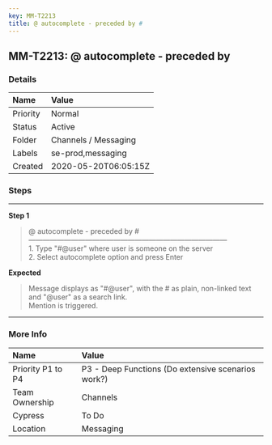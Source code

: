 ```yaml
---
key: MM-T2213
title: @ autocomplete - preceded by #
---
```


## MM-T2213: @ autocomplete - preceded by

### Details

| Name     | Value                |
| :------- | :------------------- |
| Priority | Normal               |
| Status   | Active               |
| Folder   | Channels / Messaging |
| Labels   | se-prod,messaging    |
| Created  | 2020-05-20T06:05:15Z |

### Steps

<hr/>

**Step 1**

> <article>@ autocomplete - preceded by #<br />&mdash;&mdash;&mdash;&mdash;&mdash;&mdash;&mdash;&mdash;&mdash;&mdash;&mdash;&mdash;&mdash;&mdash;&mdash;&mdash;&mdash;&mdash;&mdash;&mdash;&mdash;&mdash;&mdash;&mdash;&mdash;&mdash;&mdash;&mdash;<br />1. Type &quot;#@user&quot; where user is someone on the server<br />2. Select autocomplete option and press Enter</article>

**Expected**

> <article>Message displays as &quot;#@user&quot;, with the # as plain, non-linked text and &quot;@user&quot; as a search link. <br />Mention is triggered.</article>

<hr/>

### More Info

| Name              | Value                                              |
| :---------------- | :------------------------------------------------- |
| Priority P1 to P4 | P3 - Deep Functions (Do extensive scenarios work?) |
| Team Ownership    | Channels                                           |
| Cypress           | To Do                                              |
| Location          | Messaging                                          |
